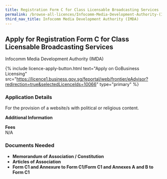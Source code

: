 ```yaml
---
title: Registration Form C for Class Licensable Broadcasting Services
permalink: /browse-all-licences/Infocomm-Media-Development-Authority-(IMDA)/Registration-Form-C-for-Class-Licensable-Broadcasting-Services
third_nav_title: Infocomm Media Development Authority (IMDA)
---
```


## Apply for Registration Form C for Class Licensable Broadcasting Services

Infocomm Media Development Authority (IMDA)

{% include licence-apply-button.html text="Apply on GoBusiness Licensing" src="https://licence1.business.gov.sg/feportal/web/frontier/eAdvisor?redirection=true&selectedLicenceIds=10066" type="primary" %}

<H3>Application Details</H3>

<p>For the provision of a website/s with political or religious content.</p>

<strong>Additional Information</strong>

<p><strong>Fees</strong><br />N/A</p>

<H3>Documents Needed</H3>

<ul>
 <li><strong>Memorandum of Association / Constitution</strong></li>
 <li><strong>Articles of Association</strong></li>
 <li><strong>Form C1 and Annexure to Form C1/Form C1 and Annexes A and B to Form C1</strong></li>
 </ul>

